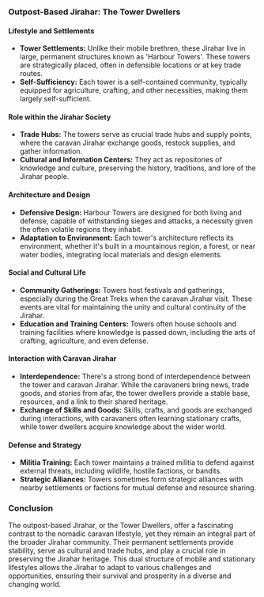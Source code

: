 ### Outpost-Based Jirahar: The Tower Dwellers

#### Lifestyle and Settlements
- **Tower Settlements:** Unlike their mobile brethren, these Jirahar live in large, permanent structures known as 'Harbour Towers'. These towers are strategically placed, often in defensible locations or at key trade routes.
- **Self-Sufficiency:** Each tower is a self-contained community, typically equipped for agriculture, crafting, and other necessities, making them largely self-sufficient.

#### Role within the Jirahar Society
- **Trade Hubs:** The towers serve as crucial trade hubs and supply points, where the caravan Jirahar exchange goods, restock supplies, and gather information.
- **Cultural and Information Centers:** They act as repositories of knowledge and culture, preserving the history, traditions, and lore of the Jirahar people.

#### Architecture and Design
- **Defensive Design:** Harbour Towers are designed for both living and defense, capable of withstanding sieges and attacks, a necessity given the often volatile regions they inhabit.
- **Adaptation to Environment:** Each tower's architecture reflects its environment, whether it's built in a mountainous region, a forest, or near water bodies, integrating local materials and design elements.

#### Social and Cultural Life
- **Community Gatherings:** Towers host festivals and gatherings, especially during the Great Treks when the caravan Jirahar visit. These events are vital for maintaining the unity and cultural continuity of the Jirahar.
- **Education and Training Centers:** Towers often house schools and training facilities where knowledge is passed down, including the arts of crafting, agriculture, and even defense.

#### Interaction with Caravan Jirahar
- **Interdependence:** There's a strong bond of interdependence between the tower and caravan Jirahar. While the caravaners bring news, trade goods, and stories from afar, the tower dwellers provide a stable base, resources, and a link to their shared heritage.
- **Exchange of Skills and Goods:** Skills, crafts, and goods are exchanged during interactions, with caravaners often learning stationary crafts, while tower dwellers acquire knowledge about the wider world.

#### Defense and Strategy
- **Militia Training:** Each tower maintains a trained militia to defend against external threats, including wildlife, hostile factions, or bandits.
- **Strategic Alliances:** Towers sometimes form strategic alliances with nearby settlements or factions for mutual defense and resource sharing.

### Conclusion
The outpost-based Jirahar, or the Tower Dwellers, offer a fascinating contrast to the nomadic caravan lifestyle, yet they remain an integral part of the broader Jirahar community. Their permanent settlements provide stability, serve as cultural and trade hubs, and play a crucial role in preserving the Jirahar heritage. This dual structure of mobile and stationary lifestyles allows the Jirahar to adapt to various challenges and opportunities, ensuring their survival and prosperity in a diverse and changing world.